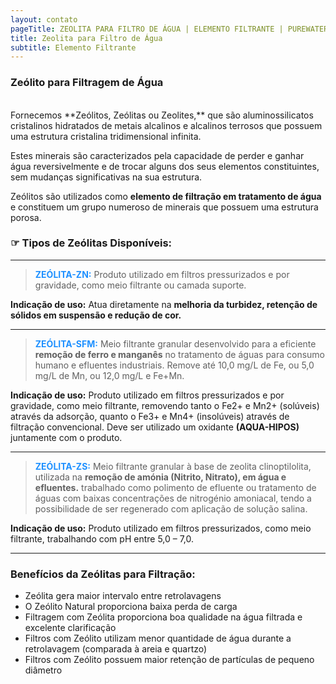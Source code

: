 ```yaml
---
layout: contato
pageTitle: ZEOLITA PARA FILTRO DE ÁGUA | ELEMENTO FILTRANTE | PUREWATER EFLUENTES
title: Zeolita para Filtro de Água
subtitle: Elemento Filtrante
---
```


### **Zeólito para Filtragem de Água**
<br />
Fornecemos **Zeólitos, Zeólitas ou Zeolites,** que são aluminossilicatos cristalinos hidratados de metais alcalinos e alcalinos terrosos que possuem uma estrutura cristalina tridimensional infinita.

Estes minerais são caracterizados pela capacidade de perder e ganhar água reversivelmente e de trocar alguns dos seus elementos constituintes, sem mudanças significativas na sua estrutura.

Zeólitos são utilizados como **elemento de filtração em tratamento de água** e constituem um grupo numeroso de minerais que possuem uma estrutura porosa.


### &#9758; **Tipos de Zeólitas Disponíveis:**

     
<hr>
     
> **<font color="#1E90FF">ZEÓLITA-ZN:</font>** Produto utilizado em filtros pressurizados e por gravidade, como meio filtrante ou camada suporte. 

**Indicação de uso:** Atua diretamente na **melhoria da turbidez, retenção de sólidos em suspensão e redução de cor.**
<hr>

> **<font color="#1E90FF">ZEÓLITA-SFM:</font>** Meio filtrante granular desenvolvido para a eficiente **remoção de ferro e manganês** no tratamento de águas para consumo humano e efluentes industriais. Remove até 10,0 mg/L de Fe, ou 5,0 mg/L de Mn, ou 12,0 mg/L e Fe+Mn.

**Indicação de uso:** Produto utilizado em filtros pressurizados e por gravidade, como meio filtrante, removendo tanto o Fe2+ e Mn2+ (solúveis) através da adsorção, quanto o Fe3+ e Mn4+ (insolúveis) através de filtração convencional. Deve ser utilizado um oxidante **(AQUA-HIPOS)** juntamente com o produto. 
<hr>

> **<font color="#1E90FF">ZEÓLITA-ZS:</font>** Meio filtrante granular à base de zeolita clinoptilolita, utilizada na **remoção de amónia (Nitrito, Nitrato), em água e efluentes.** trabalhado como polimento de efluente ou tratamento de águas com baixas concentrações de nitrogénio amoniacal, tendo a possibilidade de ser regenerado com aplicação de solução salina.

**Indicação de uso:** Produto utilizado em filtros pressurizados, como meio filtrante, trabalhando com pH entre 5,0 – 7,0.
<hr>

### **Benefícios da Zeólitas para Filtração:**

+ Zeólita gera maior intervalo entre retrolavagens
+ O Zeólito Natural proporciona baixa perda de carga
+ Filtragem com Zeólita proporciona boa qualidade na água filtrada e excelente clarificação
+ Filtros com Zeólito utilizam menor quantidade de água durante a retrolavagem (comparada à areia e quartzo)
+ Filtros com Zeólito possuem maior retenção de partículas de pequeno diâmetro

 

